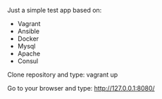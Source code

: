 Just a simple test app based on:

- Vagrant
- Ansible
- Docker
- Mysql
- Apache
- Consul

Clone repository and type:
vagrant up

Go to your browser and type:
http://127.0.0.1:8080/


